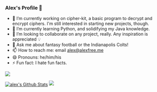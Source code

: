 ### Alex's Profile :milky_way:

- 🔭 I’m currently working on cipher-kit, a basic program to decrypt and encrypt ciphers. I'm still interested in starting new projects, though.
- 🌱 I’m currently learning Python, and solidifying my Java knowledge.
- 👯 I’m looking to collaborate on any project, really. Any inspiration is appreciated :bulb:
- 💬 Ask me about fantasy football or the Indianapolis Colts!
- 📫 How to reach me: email alex@alexfree.me
- 😄 Pronouns: he/him/his
- ⚡ Fun fact: I hate fun facts.

![](https://komarev.com/ghpvc/?username=HippomanX)

<a href="https://github.com/sabesansathananthan">
<img align="center" alt="alex's Github Stats" src="https://github-readme-stats.codestackr.vercel.app/api?username=HippomanX&show_icons=true&hide_border=true&count_private=true&include_all_commits=true&theme=radical" /></a>

<img src="https://github-readme-stats.anuraghazra1.vercel.app/api/top-langs/?username=HippomanX&layout=compact&theme=radical" />

<!--
**HippomanX/HippomanX** is a ✨ _special_ ✨ repository because its `README.md` (this file) appears on your GitHub profile.

Here are some ideas to get you started:


-->
